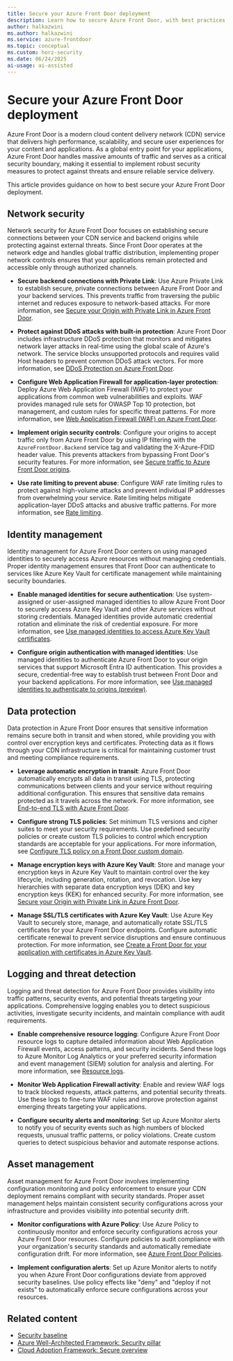 ```yaml
---
title: Secure your Azure Front Door deployment
description: Learn how to secure Azure Front Door, with best practices for network security, identity management, data protection, threat detection, and origin security for your CDN and application delivery service.
author: halkazwini
ms.author: halkazwini
ms.service: azure-frontdoor
ms.topic: conceptual
ms.custom: horz-security
ms.date: 06/24/2025
ai-usage: ai-assisted
---
```


# Secure your Azure Front Door deployment

Azure Front Door is a modern cloud content delivery network (CDN) service that delivers high performance, scalability, and secure user experiences for your content and applications. As a global entry point for your applications, Azure Front Door handles massive amounts of traffic and serves as a critical security boundary, making it essential to implement robust security measures to protect against threats and ensure reliable service delivery.

This article provides guidance on how to best secure your Azure Front Door deployment.

## Network security

Network security for Azure Front Door focuses on establishing secure connections between your CDN service and backend origins while protecting against external threats. Since Front Door operates at the network edge and handles global traffic distribution, implementing proper network controls ensures that your applications remain protected and accessible only through authorized channels.

* **Secure backend connections with Private Link**: Use Azure Private Link to establish secure, private connections between Azure Front Door and your backend services. This prevents traffic from traversing the public internet and reduces exposure to network-based attacks. For more information, see [Secure your Origin with Private Link in Azure Front Door](/azure/frontdoor/private-link).

* **Protect against DDoS attacks with built-in protection**: Azure Front Door includes infrastructure DDoS protection that monitors and mitigates network layer attacks in real-time using the global scale of Azure's network. The service blocks unsupported protocols and requires valid Host headers to prevent common DDoS attack vectors. For more information, see [DDoS Protection on Azure Front Door](./front-door-ddos.md).

* **Configure Web Application Firewall for application-layer protection**: Deploy Azure Web Application Firewall (WAF) to protect your applications from common web vulnerabilities and exploits. WAF provides managed rule sets for OWASP Top 10 protection, bot management, and custom rules for specific threat patterns. For more information, see [Web Application Firewall (WAF) on Azure Front Door](./web-application-firewall.md).

* **Implement origin security controls**: Configure your origins to accept traffic only from Azure Front Door by using IP filtering with the `AzureFrontDoor.Backend` service tag and validating the X-Azure-FDID header value. This prevents attackers from bypassing Front Door's security features. For more information, see [Secure traffic to Azure Front Door origins](./origin-security.md).

* **Use rate limiting to prevent abuse**: Configure WAF rate limiting rules to protect against high-volume attacks and prevent individual IP addresses from overwhelming your service. Rate limiting helps mitigate application-layer DDoS attacks and abusive traffic patterns. For more information, see [Rate limiting](/azure/web-application-firewall/afds/waf-front-door-rate-limit).

## Identity management

Identity management for Azure Front Door centers on using managed identities to securely access Azure resources without managing credentials. Proper identity management ensures that Front Door can authenticate to services like Azure Key Vault for certificate management while maintaining security boundaries.

* **Enable managed identities for secure authentication**: Use system-assigned or user-assigned managed identities to allow Azure Front Door to securely access Azure Key Vault and other Azure services without storing credentials. Managed identities provide automatic credential rotation and eliminate the risk of credential exposure. For more information, see [Use managed identities to access Azure Key Vault certificates](./managed-identity.md).

* **Configure origin authentication with managed identities**: Use managed identities to authenticate Azure Front Door to your origin services that support Microsoft Entra ID authentication. This provides a secure, credential-free way to establish trust between Front Door and your backend applications. For more information, see [Use managed identities to authenticate to origins (preview)](./origin-authentication-with-managed-identities.md).

## Data protection

Data protection in Azure Front Door ensures that sensitive information remains secure both in transit and when stored, while providing you with control over encryption keys and certificates. Protecting data as it flows through your CDN infrastructure is critical for maintaining customer trust and meeting compliance requirements.

* **Leverage automatic encryption in transit**: Azure Front Door automatically encrypts all data in transit using TLS, protecting communications between clients and your service without requiring additional configuration. This ensures that sensitive data remains protected as it travels across the network. For more information, see [End-to-end TLS with Azure Front Door](./end-to-end-tls.md).

* **Configure strong TLS policies**: Set minimum TLS versions and cipher suites to meet your security requirements. Use predefined security policies or create custom TLS policies to control which encryption standards are acceptable for your applications. For more information, see [Configure TLS policy on a Front Door custom domain](./standard-premium/tls-policy-configure.md).

* **Manage encryption keys with Azure Key Vault**: Store and manage your encryption keys in Azure Key Vault to maintain control over the key lifecycle, including generation, rotation, and revocation. Use key hierarchies with separate data encryption keys (DEK) and key encryption keys (KEK) for enhanced security. For more information, see [Secure your Origin with Private Link in Azure Front Door](/azure/frontdoor/private-link).

* **Manage SSL/TLS certificates with Azure Key Vault**: Use Azure Key Vault to securely store, manage, and automatically rotate SSL/TLS certificates for your Azure Front Door endpoints. Configure automatic certificate renewal to prevent service disruptions and ensure continuous protection. For more information, see [Create a Front Door for your application with certificates in Azure Key Vault](/azure/frontdoor/create-front-door-portal).

## Logging and threat detection

Logging and threat detection for Azure Front Door provides visibility into traffic patterns, security events, and potential threats targeting your applications. Comprehensive logging enables you to detect suspicious activities, investigate security incidents, and maintain compliance with audit requirements.

* **Enable comprehensive resource logging**: Configure Azure Front Door resource logs to capture detailed information about Web Application Firewall events, access patterns, and security incidents. Send these logs to Azure Monitor Log Analytics or your preferred security information and event management (SIEM) solution for analysis and alerting. For more information, see [Resource logs](/azure/frontdoor/standard-premium/how-to-logs).

* **Monitor Web Application Firewall activity**: Enable and review WAF logs to track blocked requests, attack patterns, and potential security threats. Use these logs to fine-tune WAF rules and improve protection against emerging threats targeting your applications.

* **Configure security alerts and monitoring**: Set up Azure Monitor alerts to notify you of security events such as high numbers of blocked requests, unusual traffic patterns, or policy violations. Create custom queries to detect suspicious behavior and automate response actions.

## Asset management

Asset management for Azure Front Door involves implementing configuration monitoring and policy enforcement to ensure your CDN deployment remains compliant with security standards. Proper asset management helps maintain consistent security configurations across your infrastructure and provides visibility into potential security drift.

* **Monitor configurations with Azure Policy**: Use Azure Policy to continuously monitor and enforce security configurations across your Azure Front Door resources. Configure policies to audit compliance with your organization's security standards and automatically remediate configuration drift. For more information, see [Azure Front Door Policies](/azure/governance/policy/tutorials/create-and-manage).

* **Implement configuration alerts**: Set up Azure Monitor alerts to notify you when Azure Front Door configurations deviate from approved security baselines. Use policy effects like "deny" and "deploy if not exists" to automatically enforce secure configurations across your resources.

## Related content

- [Security baseline](/security/benchmark/azure/baselines/azure-front-door-security-baseline?toc=/azure/frontdoor/toc.json)
- [Azure Well-Architected Framework: Security pillar](/azure/well-architected/security/)
- [Cloud Adoption Framework: Secure overview](/azure/cloud-adoption-framework/secure/overview)
